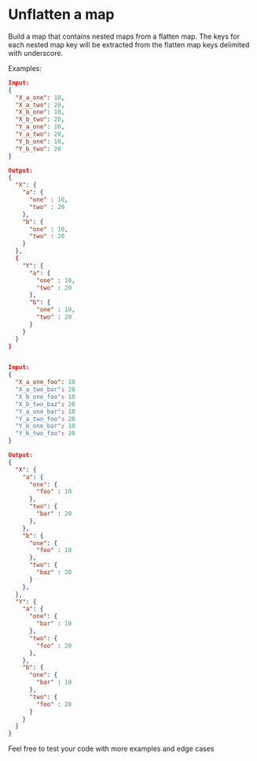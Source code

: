 # Unflatten a map

Build a map that contains nested maps from a flatten map.
The keys for each nested map key will be extracted from the flatten map keys delimited with underscore.

Examples:

```json
Input:
{
  "X_a_one": 10,
  "X_a_two": 20,
  "X_b_one": 10,
  "X_b_two": 20,
  "Y_a_one": 10,
  "Y_a_two": 20,
  "Y_b_one": 10,
  "Y_b_two": 20
}

Output:
{
  "X": {
    "a": {
      "one" : 10,
      "two" : 20
    },
    "b": {
      "one" : 10,
      "two" : 20
    }
  },
  {
    "Y": {
      "a": {
        "one" : 10,
        "two" : 20
      },
      "b": {
        "one" : 10,
        "two" : 20
      }
    }
  }
}


Input:
{
  "X_a_one_foo": 10
  "X_a_two_bar": 20
  "X_b_one_foo": 10
  "X_b_two_baz": 20
  "Y_a_one_bar": 10
  "Y_a_two_foo": 20
  "Y_b_one_bar": 10
  "Y_b_two_foo": 20
}

Output:
{
  "X": {
    "a": {
      "one": {
        "foo" : 10
      },
      "two": {
        "bar" : 20
      },
    },
    "b": {
      "one": {
        "foo" : 10
      },
      "two": {
        "baz" : 20
      }
    },
  },
  "Y": {
    "a": {
      "one": {
        "bar" : 10
      },
      "two": {
        "foo" : 20
      },
    },
    "b": {
      "one": {
        "bar" : 10
      },
      "two": {
        "foo" : 20
      }
    }
  }
}
```

Feel free to test your code with more examples and edge cases
